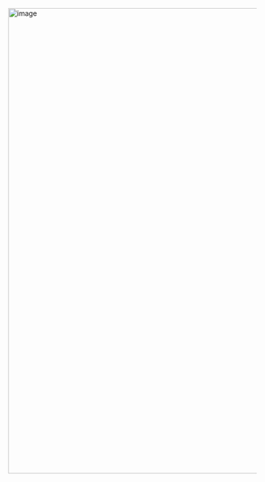 <img width="944" alt="image" src="https://github.com/rayanebsantos/Chat-GPT/assets/124901989/460926e0-bca1-4311-ae6b-68cffe3a84f5">
